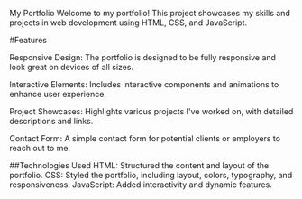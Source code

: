 My Portfolio
Welcome to my portfolio! This project showcases my skills and projects in web development using HTML, CSS, and JavaScript.

#Features

Responsive Design: The portfolio is designed to be fully responsive and look great on devices of all sizes.

Interactive Elements: Includes interactive components and animations to enhance user experience.

Project Showcases: Highlights various projects I've worked on, with detailed descriptions and links.

Contact Form: A simple contact form for potential clients or employers to reach out to me.

##Technologies Used
HTML: Structured the content and layout of the portfolio.
CSS: Styled the portfolio, including layout, colors, typography, and responsiveness.
JavaScript: Added interactivity and dynamic features.
